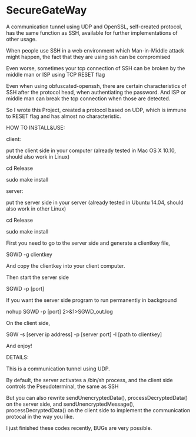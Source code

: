 # SecureGateWay
A communication tunnel using UDP and OpenSSL, self-created protocol, has the same function as SSH, available for further implementations of other usage.

When people use SSH in a web environment which Man-in-Middle attack might happen, the fact that they are using ssh can be compromised

Even worse, sometimes your tcp connection of SSH can be broken by the middle man or ISP using TCP RESET flag

Even when using obfuscated-openssh, there are certain characteristics of SSH after the protocol head, when authentiating the password. And ISP or middle man can break the tcp connection when those are detected.

So I wrote this Project, created a protocol based on UDP, which is immune to RESET flag and has almost no characteristic.



HOW TO INSTALL&USE:

client:

  put the client side in your computer (already tested in Mac OS X 10.10, should also work in Linux)
  
  cd Release

  sudo make install

server:
  
  put the server side in your server (already tested in Ubuntu 14.04, should also work in other Linux)
  
  cd Release
  
  sudo make install
  
  
First you need to go to the server side and generate a clientkey file,

SGWD -g clientkey

And copy the clientkey into your client computer.

Then start the server side

SGWD -p [port]

If you want the server side program to run permanently in background

nohup SGWD -p [port] 2>&1>SGWD_out.log

On the client side,

SGW -s [server ip address] -p [server port] -l [path to clientkey]

And enjoy!


DETAILS:

This is a communication tunnel using UDP.

By default, the server activates a /bin/sh process, and the client side controls the Pseudoterminal, the same as SSH

But you can also rewrite sendUnencryptedData(), processDecryptedData() on the server side, and sendUnencryptedMessage(), processDecryptedData() on the client side to implement the communication protocal in the way you like.

I just finished these codes recently, BUGs are very possible.

